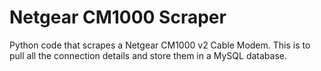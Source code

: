 # Netgear CM1000 Scraper
Python code that scrapes a Netgear CM1000 v2 Cable Modem. This is to pull all the connection details and store them in a MySQL database. 
